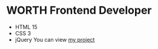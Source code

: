 # WORTH Frontend Developer
- HTML 15
- CSS 3
- jQuery
You can view [my project](https://irinaivanova202303.github.io/WORTH/)
